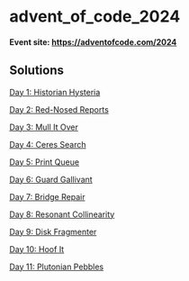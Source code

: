 # advent_of_code_2024

#### Event site: <https://adventofcode.com/2024>

## Solutions

[Day 1: Historian Hysteria]()

[Day 2: Red-Nosed Reports]()
<!-- (https://github.com/FedeLochbaum/advent_of_code_2022/blob/main/challenges/Day%202:%20Rock%20Paper%20Scissors/scoring.py) -->

[Day 3: Mull It Over]()
<!-- (https://github.com/FedeLochbaum/advent_of_code_2022/blob/main/challenges/Day%203:%20Rucksack%20Reorganization/rearranging.py) -->

[Day 4: Ceres Search]()
<!-- (https://github.com/FedeLochbaum/advent_of_code_2022/blob/main/challenges/Day%204:%20Camp%20Cleanup/overlaps.py) -->

[Day 5: Print Queue]()
<!-- (https://github.com/FedeLochbaum/advent_of_code_2022/blob/main/challenges/Day%205:%20Supply%20Stacks/crane_operator.py) -->

[Day 6: Guard Gallivant]()
<!-- (https://github.com/FedeLochbaum/advent_of_code_2022/challenges/Day%206:%20Tuning%20Trouble/datastream.py) -->

[Day 7: Bridge Repair]()
<!-- (https://github.com/FedeLochbaum/advent_of_code_2022/blob/main/challenges/Day%207:%20No%20Space%20Left%20On%20Device/file_system.py) -->

[Day 8: Resonant Collinearity]()
<!-- (https://github.com/FedeLochbaum/advent_of_code_2022/blob/main/challenges/Day%208:%20Treetop%20Tree%20House/forest.py) -->

[Day 9: Disk Fragmenter]()
<!-- (https://github.com/FedeLochbaum/advent_of_code_2022/blob/main/challenges/Day%209:%20Rope%20Bridge/rope.py) -->

[Day 10: Hoof It]()
<!-- (https://github.com/FedeLochbaum/advent_of_code_2022/blob/main/challenges/Day%2010:%20Cathode-Ray%20Tube/cpu.py) -->

[Day 11: Plutonian Pebbles]()

